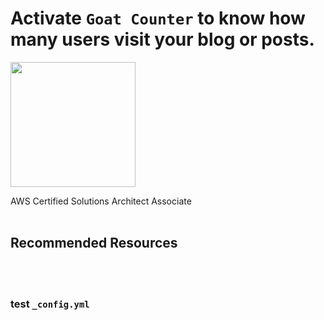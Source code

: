 # Activate `Goat Counter` to know how many users visit your blog or posts.

<img src="https://cdn.icon-icons.com/icons2/2699/PNG/512/goatcounter_logo_icon_170078.png" height="200px" align="center"/>

AWS Certified Solutions Architect Associate
<br></br>

## Recommended Resources

<br></br>

### test `_config.yml`